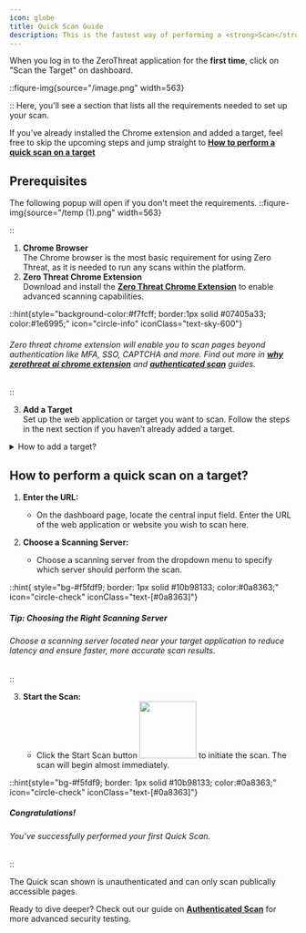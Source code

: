 ```yaml
---
icon: globe
title: Quick Scan Guide
description: This is the fastest way of performing a <strong>Scan</strong> with Zero Threat. With just a few steps, you can scan a target and review actionable security insights. This guide will walk you through the process, from prerequisites to completing your first Quick Scan.
---
```


When you log in to the ZeroThreat application for the **first time**, click on "Scan the Target" on dashboard.

::fiqure-img{source="/image.png" width=563}

<!-- <img src="/image.png" alt="" width="563"> -->

::
Here, you'll see a section that lists all the requirements needed to set up your scan.

If you’ve already installed the Chrome extension and added a target, feel free to skip the upcoming steps and jump straight to [**How to perform a quick scan on a target**](publish-your-docs.md#how-to-perform-a-quick-scan-on-a-target 'mention')

## Prerequisites

The following popup will open if you don't meet the requirements.
::fiqure-img{source="/temp (1).png" width=563}

 <!-- <img src="/temp (1).png" alt="" width="563"> -->

::

1. **Chrome Browser**\
   The Chrome browser is the most basic requirement for using Zero Threat, as it is needed to run any scans within the platform.
2. **Zero Threat Chrome Extension** \
   Download and install the [**Zero Threat Chrome Extension**](https://chromewebstore.google.com/detail/zerothreat-ai-recorder-%E2%80%93/lbmlepiehnodofkkgiamklfhioejnnml) to enable advanced scanning capabilities.

::hint{style="background-color:#f7fcff; border:1px solid #07405a33; color:#1e6995;" icon="circle-info" iconClass="text-sky-600"}

<!-- bgStyle="bg-slate-50 rounded-md border border-blue-200 text-blue-500 font-zt_regular text-justify" icon="circle-info" -->

<icon ></icon>

###### Zero threat chrome extension will enable you to scan pages beyond authentication like MFA, SSO, CAPTCHA and more. Find out more in [**why zerothreat ai chrome extension**](concepts.md#why-zerothreat-ai-chrome-extension 'mention') and [**authenticated scan**](authenticated-scan 'mention') guides.

::

3. **Add a Target**\
   Set up the web application or target you want to scan. Follow the steps in the next section if you haven’t already added a target.

<details>

<summary>How to add a target?</summary>

1. **Click on the Add new target button**<img src="/image (91).png" alt="" data-size="original" style="display:inline"> in the Web Scans requirement popup.

::fiqure-img{source="/image (86).png"}

 <!-- <img src="/image (86).png" alt="" data-size="original"> -->

::

2. **Add a Target:**
   - Enter the URL of the web application or website you want to add as a **target** in the provided input field.
3. **Choose a Scanning Server:**
   - Choose a **scanning server** from the drop-down menu to specify which server will scan this target.
4. **Choose an Organization name:**
   - Choose an organization name from your created organizations, this is where the target and its scan results will be stored. Click on **Save.**

Next make any quick Target Configurations if you want to before scanning.

::fiqure-img{source="/image (87).png"}

 <!-- <img src="/image (87).png" alt="" data-size="original"> -->

::

Refer [**Target Configuration**](../manage-targets/target-configuration.md 'mention') if you need help in configuring.

</details>

## How to perform a quick scan on a target?&#x20;

1.  **Enter the URL:**&#x20;

    - On the dashboard page, locate the central input field. Enter the URL of the web application or website you wish to scan here.

    <img src="/image (92).png" alt="" data-size="original" style="display:block; " >
   
2.  **Choose a Scanning Server:**&#x20;

    - Choose a scanning server from the dropdown menu to specify which server should perform the scan.

    <img src="/image (94).png" alt="" data-size="original" style="display:block;" >

    <!-- ::fiqure-img{source="/image (94).png"} -->

    <!-- <img src="/image (94).png" alt=""> -->

::hint{ style="bg-#f5fdf9; border: 1px solid #10b98133; color:#0a8363;" icon="circle-check" iconClass="text-[#0a8363]"}

##### **Tip: Choosing the Right Scanning Server**

###### Choose a scanning server located near your target application to reduce latency and ensure faster, more accurate scan results.

::

<!-- <div style="background-color: rgba(59,130,246,.1); color: black; padding: 10px; border-radius: 5px;">
  <i class="fas fa-info-circle" style="color: white; margin-right: 5px;"></i>
  <h4 style="display: inline;">
    <mark style="background-color: yellow; color: blue;">Tip: Choosing the Right Scanning Server</mark>
  </h4>
  <p>
    Choose a scanning server located near your target application to reduce latency and ensure faster, more accurate scan results.
  </p>
</div> -->

3. **Start the Scan:**&#x20;
   - Click the Start Scan button <img src="/image (95).png" alt="" data-size="inline" width="100px" style="display:inline; margin:0px;"> to initiate the scan. The scan will begin almost immediately.

::hint{style="bg-#f5fdf9; border: 1px solid #10b98133; color:#0a8363;" icon="circle-check" iconClass="text-[#0a8363]"}

##### **Congratulations!**

###### You’ve successfully performed your first Quick Scan.&#x20;

::

The Quick scan shown is unauthenticated and can only scan publically accessible pages.

Ready to dive deeper? Check out our guide on [**Authenticated Scan**](authenticated-scan 'mention') for more advanced security testing.

